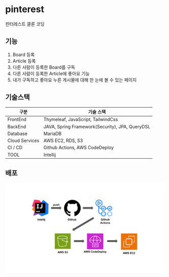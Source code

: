 # pinterest
핀터레스트 클론 코딩

## 기능

1. Board 등록
2. Article 등록
3. 다른 사람이 등록한 Board를 구독
4. 다른 사람이 등록한 Article에 좋아요 기능
5. 내가 구독하고 좋아요 누른 게시물에 대해 한 눈에 볼 수 있는 페이지


## 기술스택
| 구분             | 기술 스택                                           |
|----------------|-------------------------------------------------|
| FrontEnd       | Thymeleaf, JavaScript, TailwindCss              |
| BackEnd        | JAVA, Spring Framework(Security), JPA, QueryDSL |
| Database       | MariaDB                                         |
| Cloud Services | AWS EC2, RDS, S3                                |
| CI / CD        | Github Actions, AWS CodeDeploy                  |
| TOOL           | Intellij                                        |


## 배포

![img.png](img.png)
